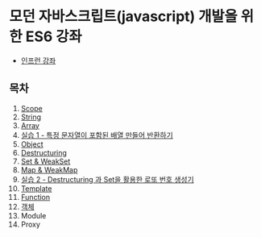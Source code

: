 # 모던 자바스크립트(javascript) 개발을 위한 ES6 강좌
  * [인프런 강좌](https://www.inflearn.com/course/es6-%EA%B0%95%EC%A2%8C-%EC%9E%90%EB%B0%94%EC%8A%A4%ED%81%AC%EB%A6%BD%ED%8A%B8#description)

  ## 목차
  1. [Scope](./1.Scope/Scope.md)
  2. [String](./2.String/String.md)
  3. [Array](./3.Array/Array.md)
  4. [실습 1 - 특정 문자열이 포함된 배열 만들어 반환하기](./4.실습1/example.md)
  5. [Object](./5.Object/Object.md)
  6. [Destructuring](./6.Destructuring/Destructuring.md)
  7. [Set & WeakSet](./7.Set&WeakSet/Set&WeakSet.md)
  8. [Map & WeakMap](./8.Map&WeakMap/Map&WeakMap.md)
  9. [실습 2 - Destructuring 과 Set을 활용한 로또 번호 생성기](./9.실습2/example.md)
  10. [Template](./10.Template/Template.md)
  11. [Function](./11.Function/Function.md)
  12. [객체](./12.객체/객체.md)
  13. Module
  14. Proxy